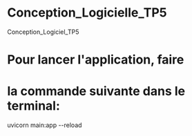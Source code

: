 # Conception_Logicielle_TP5
Conception_Logiciel_TP5

# Pour lancer l'application, faire
# la commande suivante dans le terminal:
uvicorn main:app --reload
